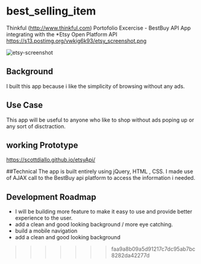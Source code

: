 # best_selling_item
Thinkful (http://www.thinkful.com) Portofolio Excercise - BestBuy API App
integrating with the *Etsy Open Platform API
https://s13.postimg.org/vwkig6k93/etsy_screenshot.png

![etsy-screenshot](https://cloud.githubusercontent.com/assets/16064574/20193179/baec574e-a741-11e6-8a59-feb9e9c2ce15.jpg)



## Background
I built this app because i like the simplicity of browsing without any ads.

## Use Case
This app will be useful to anyone who like to shop without ads poping up or any sort of disctraction.

## working Prototype
https://scottdiallo.github.io/etsyApi/

##Technical
The app is built entirely using jQuery, HTML , CSS. 
I made use of AJAX call to the BestBuy api platform to access the information i needed.

## Development Roadmap
* I will be building more feature to make it easy to use and provide better experience to the user.
* add a clean and good looking background / more eye catching.
* build a mobile navigation 
* add a clean and good looking background
>>>>>>> faa9a8b09a5d91217c7dc95ab7bc8282da42277d
